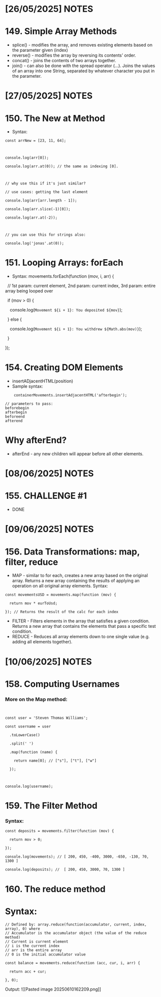 
# [26/05/2025] NOTES

# 149. Simple Array Methods

- splice() - modifies the array, and removes existing elements based on the parameter given (index)
- reverse() - modifies the array by reversing its contents' order. 
- concat() - joins the contents of two arrays together.
- join() - can also be done with the spread operator (...). Joins the values of an array into one String, separated by whatever character you put in the parameter.

# [27/05/2025] NOTES

# 150. The New at Method

- Syntax: 
```
const arrNew = [23, 11, 64];

  

console.log(arr[0]);

console.log(arr.at(0)); // the same as indexing [0].

  

// why use this if it's just similar?

// use cases: getting the last element

console.log(arr[arr.length - 1]);

console.log(arr.slice(-1)[0]);

console.log(arr.at(-2));

  

// you can use this for strings also:

console.log('jonas'.at(0));
```

# 151. Looping Arrays: forEach

- Syntax: movements.forEach(function (mov, i, arr) {

  // 1st param: current element, 2nd param: current index, 3rd param: entire array being looped over

  if (mov > 0) {

    console.log(`Movement ${i + 1}: You deposited ${mov}`);

  } else {

    console.log(`Movement ${i + 1}: You withdrew ${Math.abs(mov)}`);

  }

});


# 154. Creating DOM Elements


- insertADjacentHTML(position)
- Sample syntax:
```
    containerMovements.insertAdjacentHTML('afterbegin');

// parameters to pass:
beforebegin
afterbegin
beforeend
afterend
```

# Why afterEnd?

- afterEnd - any new children will appear before all other elements.


# [08/06/2025] NOTES

# 155. CHALLENGE #1

- DONE
# [09/06/2025] NOTES

# 156. Data Transformations: map, filter, reduce

- MAP - similar to for each, creates a new array based on the original array. Returns a new array containing the results of applying an operation on all original array elements. 
Syntax:

```
const movementsUSD = movements.map(function (mov) {

  return mov * eurToUsd;

}); // Returns the result of the calc for each index 
```

- FILTER - Filters elements in the array that satisfies a given condition. Returns a new array that contains the elements that pass a specific test condition.
- REDUCE - Reduces all array elements down to one single value (e.g. adding all elements together).

# [10/06/2025] NOTES

# 158. Computing Usernames 

### More on the Map method:

```
  

const user = 'Steven Thomas Williams';

const username = user

  .toLowerCase()

  .split(' ')

  .map(function (name) {

    return name[0]; // ["s"], ["t"], ["w"] 

  });

  

console.log(username);
```

# 159. The Filter Method

### Syntax:
```
const deposits = movements.filter(function (mov) {

  return mov > 0;

});

console.log(movements); // [ 200, 450, -400, 3000, -650, -130, 70, 1300 ]

console.log(deposits); //  [ 200, 450, 3000, 70, 1300 ]
```

# 160. The reduce method

# Syntax:

```
// Defined by: array.reduce(function(accumulator, current, index, array), 0) where 
// Accumulator is the accumulator object (the value of the reduce method)
// Current is current element
// i is the current index
// arr is the entire array
// 0 is the initial accumulator value

const balance = movements.reduce(function (acc, cur, i, arr) {

  return acc + cur;

}, 0);

```
Output:
![[Pasted image 20250610162209.png]]



